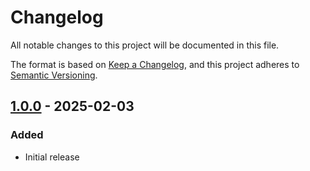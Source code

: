 # Changelog

All notable changes to this project will be documented in this file.

The format is based on [Keep a Changelog](https://keepachangelog.com/en/1.1.0/),
and this project adheres to [Semantic Versioning](https://semver.org/spec/v2.0.0.html).

## [1.0.0] - 2025-02-03

### Added

- Initial release

[1.0.0]: https://github.com/RKlingler/autocomplete_for_indexedsearch/releases/tag/1.0.0
